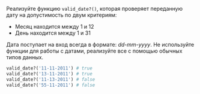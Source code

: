 
Реализуйте функцию `valid_date?()`, которая проверяет переданную дату на допустимость по двум критериям:

* Месяц находится между 1 и 12
* День находится между 1 и 31

Дата поступает на вход всегда в формате: *dd-mm-yyyy*. Не используйте функции для работы с датами, реализуйте все с помощью обычных типов данных.

```ruby
valid_date?('11-11-2011') # true
valid_date?('13-11-2011') # true
valid_date?('11-13-2011') # false
valid_date?('55-11-2011') # false
```
